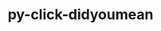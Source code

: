 ---
title: "py-click-didyoumean"
layout: cache
categories: [package, develop]
meta: {"compilers": ["gcc@=7.5.0"], "num_specs": 6, "num_specs_by_stack": {"radiuss": 6, "root": 6}, "oss": ["ubuntu18.04"], "platforms": ["linux"], "stacks": ["radiuss", "root"], "targets": ["x86_64_v3"], "versions": ["0.0.3"]}
spec_details: [{"compiler": "gcc@=7.5.0", "hash": "bajghpv4jlwzhhlb2dcbstcezjyb2rc7", "os": "ubuntu18.04", "platform": "linux", "size": "-", "stacks": ["radiuss", "root"], "target": "x86_64_v3", "variants": ["build_system=python_pip"], "versions": ["0.0.3"]}, {"compiler": "gcc@=7.5.0", "hash": "dyv4gjcugdnwctqqkau2ixlwuyt7zz66", "os": "ubuntu18.04", "platform": "linux", "size": "-", "stacks": ["radiuss", "root"], "target": "x86_64_v3", "variants": ["build_system=python_pip"], "versions": ["0.0.3"]}, {"compiler": "gcc@=7.5.0", "hash": "ed2asedn5af3kpfviuzlekgbpjl6t5kb", "os": "ubuntu18.04", "platform": "linux", "size": "-", "stacks": ["radiuss", "root"], "target": "x86_64_v3", "variants": ["build_system=python_pip"], "versions": ["0.0.3"]}, {"compiler": "gcc@=7.5.0", "hash": "ok3744semwbrnj2wdf3ihzj4y6db5ygw", "os": "ubuntu18.04", "platform": "linux", "size": "-", "stacks": ["radiuss", "root"], "target": "x86_64_v3", "variants": ["build_system=python_pip"], "versions": ["0.0.3"]}, {"compiler": "gcc@=7.5.0", "hash": "u2wawxqbpgeb4rtdncxoqxden7w2p7ed", "os": "ubuntu18.04", "platform": "linux", "size": "-", "stacks": ["radiuss", "root"], "target": "x86_64_v3", "variants": ["build_system=python_pip"], "versions": ["0.0.3"]}, {"compiler": "gcc@=7.5.0", "hash": "wxcupjs3xy666bi24xn4vbkqbeggsjg6", "os": "ubuntu18.04", "platform": "linux", "size": "-", "stacks": ["radiuss", "root"], "target": "x86_64_v3", "variants": ["build_system=python_pip"], "versions": ["0.0.3"]}]
---